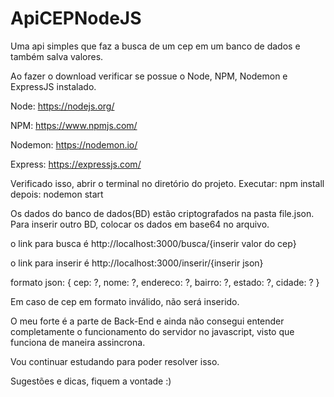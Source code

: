 # ApiCEPNodeJS
Uma api simples que faz a busca de um cep em um banco de dados e também salva valores.

Ao fazer o download verificar se possue o Node, NPM, Nodemon e ExpressJS instalado.

  Node: https://nodejs.org/

  NPM: https://www.npmjs.com/

  Nodemon: https://nodemon.io/

  Express: https://expressjs.com/

Verificado isso, abrir o terminal no diretório do projeto.
Executar: npm install
depois: nodemon start

Os dados do banco de dados(BD) estão criptografados na pasta file.json.
Para inserir outro BD, colocar os dados em base64 no arquivo.

o link para busca é http://localhost:3000/busca/{inserir valor do cep}

o link para inserir é http://localhost:3000/inserir/{inserir json}

formato json:
    {
        cep: ?,
        nome: ?,
        endereco: ?,
        bairro: ?,
        estado: ?,
        cidade: ?
    }

Em caso de cep em formato inválido, não será inserido.

O meu forte é a parte de Back-End e ainda não consegui entender completamente o funcionamento
do servidor no javascript, visto que funciona de maneira assincrona.

Vou continuar estudando para poder resolver isso.

Sugestões e dicas, fiquem a vontade :)

